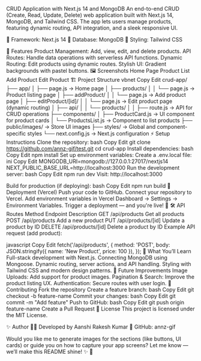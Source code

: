 CRUD Application with Next.js 14 and MongoDB
An end-to-end CRUD (Create, Read, Update, Delete) web application built with Next.js 14, MongoDB, and Tailwind CSS. The app lets users manage products, featuring dynamic routing, API integration, and a sleek responsive UI.

🔧 Framework: Next.js 14
📂 Database: MongoDB
🎨 Styling: Tailwind CSS

🚀 Features
Product Management: Add, view, edit, and delete products.
API Routes: Handle data operations with serverless API functions.
Dynamic Routing: Edit products using dynamic routes.
Stylish UI: Gradient backgrounds with pastel buttons.
🖼️ Screenshots
Home Page	Product List
Add Product	Edit Product
🏗️ Project Structure
vbnet
Copy
Edit
crud-app/
├── app/
│   ├── page.js                 → Home page
│   ├── products/
│   │   └── page.js             → Product listing page
│   ├── addProduct/
│   │   └── page.js             → Add product page
│   ├── editProduct/[id]/
│   │   └── page.js             → Edit product page (dynamic routing)
│   ├── api/
│   │   └── products/
│   │       ├── route.js        → API for CRUD operations
├── components/
│   ├── ProductCard.js          → UI component for product cards
│   └── ProductsList.js         → Component to list products
├── public/images/              → Store UI images
├── styles/                     → Global and component-specific styles
└── next.config.js              → Next.js configuration
⚡ Setup Instructions
Clone the repository:
bash
Copy
Edit
git clone https://github.com/annz-gif/test.git
cd crud-app
Install dependencies:
bash
Copy
Edit
npm install
Set up environment variables:
Create a .env.local file:
ini
Copy
Edit
MONGODB_URI=mongodb://127.0.0.1:27017/nextjs14
NEXT_PUBLIC_BASE_URL=http://localhost:3000
Run the development server:
bash
Copy
Edit
npm run dev
Visit: http://localhost:3000

Build for production (if deploying):
bash
Copy
Edit
npm run build
🚀 Deployment (Vercel)
Push your code to GitHub.
Connect your repository to Vercel.
Add environment variables in Vercel Dashboard → Settings → Environment Variables.
Trigger a deployment — and you're live! 🎉
🛠️ API Routes
Method	Endpoint	Description
GET	/api/products	Get all products
POST	/api/products	Add a new product
PUT	/api/products/[id]	Update a product by ID
DELETE	/api/products/[id]	Delete a product by ID
Example API request (add product):

javascript
Copy
Edit
fetch('/api/products', {
  method: 'POST',
  body: JSON.stringify({ name: 'New Product', price: 100 }),
});
🚀 What You’ll Learn
Full-stack development with Next.js.
Connecting MongoDB using Mongoose.
Dynamic routing, server actions, and API handling.
Styling with Tailwind CSS and modern design patterns.
🤩 Future Improvements
Image Uploads: Add support for product images.
Pagination & Search: Improve the product listing UX.
Authentication: Secure routes with user login.
🤝 Contributing
Fork the repository
Create a feature branch:
bash
Copy
Edit
git checkout -b feature-name
Commit your changes:
bash
Copy
Edit
git commit -m "Add feature"
Push to GitHub:
bash
Copy
Edit
git push origin feature-name
Create a Pull Request
📜 License
This project is licensed under the MIT License.

✨ Author
👩‍💻 Developed by Aanshi Rakesh Kumar
🔗 GitHub: annz-gif

Would you like me to generate images for the sections (like buttons, UI cards) or guide you on how to capture your app screens? Let me know — we’ll make this README shine! ✨ 🚀
